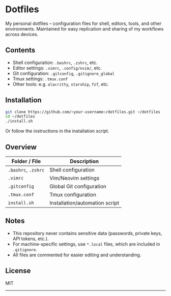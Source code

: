 # Dotfiles

My personal dotfiles – configuration files for shell, editors, tools, and other environments. Maintained for easy replication and sharing of my workflows across devices.

## Contents

- Shell configuration: `.bashrc`, `.zshrc`, etc.
- Editor settings: `.vimrc`, `.config/nvim/`, etc.
- Git configuration: `.gitconfig`, `.gitignore_global`
- Tmux settings: `.tmux.conf`
- Other tools: e.g. `alacritty`, `starship`, `fzf`, etc.

## Installation

```bash
git clone https://github.com/<your-username>/dotfiles.git ~/dotfiles
cd ~/dotfiles
./install.sh
```
Or follow the instructions in the installation script.

## Overview

| Folder / File        | Description                       |
|----------------------|-----------------------------------|
| `.bashrc`, `.zshrc`  | Shell configuration               |
| `.vimrc`             | Vim/Neovim settings               |
| `.gitconfig`         | Global Git configuration          |
| `.tmux.conf`         | Tmux configuration                |
| `install.sh`         | Installation/automation script    |

## Notes

- This repository never contains sensitive data (passwords, private keys, API tokens, etc.).
- For machine-specific settings, use `*.local` files, which are included in `.gitignore`.
- All files are commented for easier editing and understanding.

## License

MIT

---
